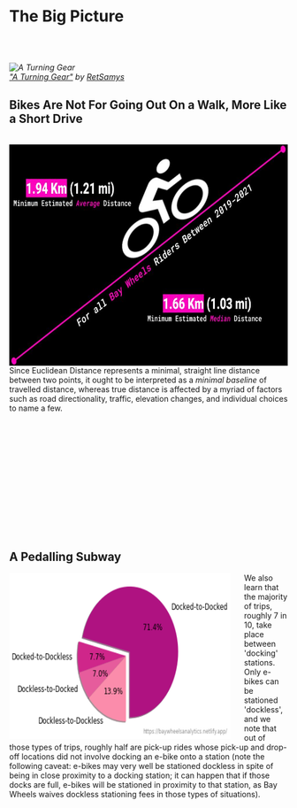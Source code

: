 # The Big Picture

<style>
.center {
  display: block;
  margin-left: auto;
  margin-right: auto;
  width: 50%;
}
</style>

<br><br>
<p style="font-size: 0.9rem;font-style: italic;"><img style="display: block;" src="https://images-wixmp-ed30a86b8c4ca887773594c2.wixmp.com/i/52e52df7-d399-41df-bc7e-7bbb5603fc7f/dcamvsi-0fdebd42-401b-46bd-a866-69c4216bd1b1.gif" alt="A Turning Gear"><a href="https://www.deviantart.com/retsamys/art/A-Turning-Gear-743457906">"A Turning Gear"</a><span> by <a href="https://www.deviantart.com/retsamys">RetSamys</a></span></p>

<h2>Bikes Are Not For Going Out On a Walk, More Like a Short Drive</h2>
<br>
<img align="left" style="margin-right:25px" width="600" height="400" src="https://raw.githubusercontent.com/HP-Nunes/SMCapstone_JupyterBook/master/assets/img/content/KPI_Connectivity_BigPicture1.jpg"> 
<br>
Since Euclidean Distance represents a minimal, straight line distance between two points, it ought to be interpreted as a <em>minimal baseline</em> of travelled distance, whereas true distance is affected by a myriad of factors such as road directionality, traffic, elevation changes, and individual choices to name a few. 

<br><br><br><br><br><br><br><br><br><br><br><br>
<h2>A Pedalling Subway</h2>
<img align="left" style="margin-right:25px" width="400" height="300" src="https://raw.githubusercontent.com/HP-Nunes/SMCapstone_JupyterBook/master/assets/img/content/KPI_Connectivity_2.png">
We also learn that the majority of trips, roughly 7 in 10, take place between 'docking' stations. Only e-bikes can be stationed 'dockless', and we note that out of those types of trips, roughly half are pick-up rides whose pick-up and drop-off locations did not involve docking an e-bike onto a station (note the following caveat: e-bikes may very well be stationed dockless in spite of being in close proximity to a docking station; it can happen that if those docks are full, e-bikes will be stationed in proximity to that station, as Bay Wheels waives dockless stationing fees in those types of situations).

<br><br><br><br>